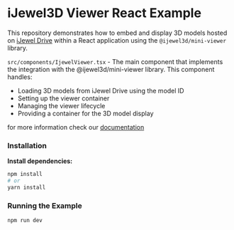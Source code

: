 # iJewel3D Viewer React Example

This repository demonstrates how to embed and display 3D models hosted on [iJewel Drive](https://drive.ijewel3d.com/) within a React application using the `@ijewel3d/mini-viewer` library.


`src/components/IjewelViewer.tsx` - The main component that implements the integration with the @ijewel3d/mini-viewer library. This component handles:
- Loading 3D models from iJewel Drive using the model ID
- Setting up the viewer container
- Managing the viewer lifecycle
- Providing a container for the 3D model display


for more information check our [documentation](https://developer.ijewel3d.com/)

### Installation
**Install dependencies:**
```bash
npm install
# or
yarn install
```

### Running the Example

```bash
npm run dev
